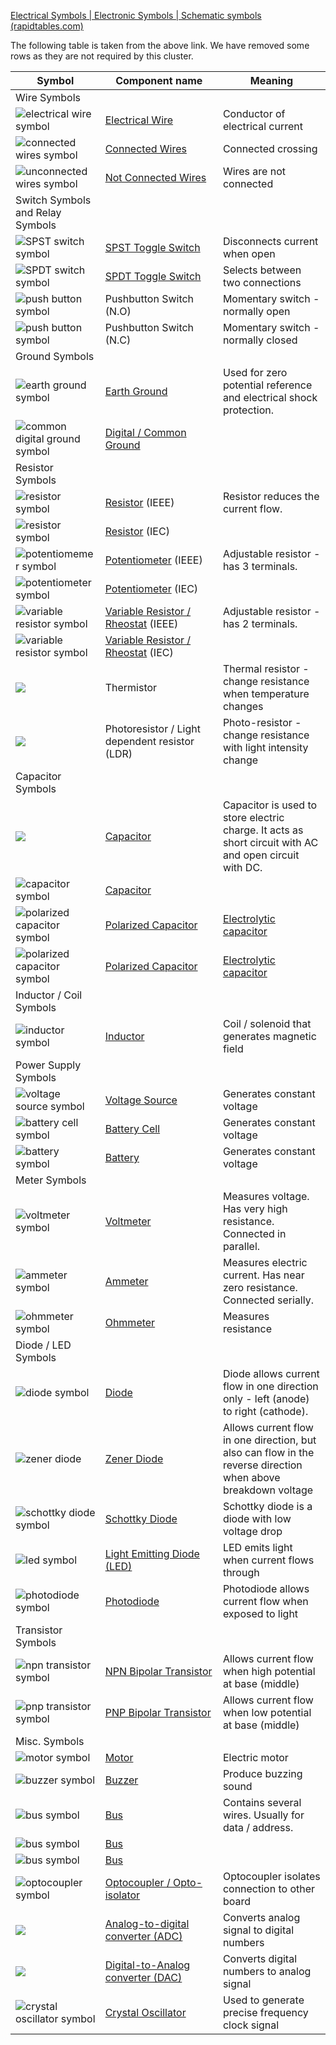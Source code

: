 [Electrical Symbols | Electronic Symbols | Schematic symbols (rapidtables.com)](https://www.rapidtables.com/electric/electrical_symbols.html)

The following table is taken from the above link. We have removed some rows as they are not required by this cluster.

| Symbol                                                                                                     | Component name                                                                                 | Meaning                                                                                                       |
| ---------------------------------------------------------------------------------------------------------- | ---------------------------------------------------------------------------------------------- | ------------------------------------------------------------------------------------------------------------- |
| Wire Symbols                                                                                               |                                                                                                |                                                                                                               |
| ![electrical wire symbol](https://www.rapidtables.com/electric/symbols/wire.GIF)                           | [Electrical Wire](https://en.wikipedia.org/wiki/Electrical_wiring)                             | Conductor of electrical current                                                                               |
| ![connected wires symbol](https://www.rapidtables.com/electric/symbols/wires%20connected.GIF)              | [Connected Wires](https://en.wikipedia.org/wiki/Electrical_wiring)                             | Connected crossing                                                                                            |
| ![unconnected wires symbol](https://www.rapidtables.com/electric/symbols/wires%20not%20connected.GIF)      | [Not Connected Wires](https://en.wikipedia.org/wiki/Electrical_wiring)                         | Wires are not connected                                                                                       |
| Switch Symbols and Relay Symbols                                                                           |                                                                                                |                                                                                                               |
| ![SPST switch symbol](https://www.rapidtables.com/electric/symbols/switch.GIF)                             | [SPST Toggle Switch](https://en.wikipedia.org/wiki/Switch)                                     | Disconnects current when open                                                                                 |
| ![SPDT switch symbol](https://www.rapidtables.com/electric/symbols/switch%20II.GIF)                        | [SPDT Toggle Switch](https://en.wikipedia.org/wiki/Switch)                                     | Selects between two connections                                                                               |
| ![push button symbol](https://www.rapidtables.com/electric/symbols/push%20button.GIF)                      | Pushbutton Switch (N.O)                                                                        | Momentary switch - normally open                                                                              |
| ![push button symbol](https://www.rapidtables.com/electric/symbols/push%20button%20II.GIF)                 | Pushbutton Switch (N.C)                                                                        | Momentary switch - normally closed                                                                            |
| Ground Symbols                                                                                             |                                                                                                |                                                                                                               |
| ![earth  ground symbol](https://www.rapidtables.com/electric/symbols/ground%20earth.GIF)                   | [Earth Ground](https://en.wikipedia.org/wiki/Ground_(electricity))                             | Used for zero potential reference and electrical shock protection.                                            |
| ![common digital ground symbol](https://www.rapidtables.com/electric/symbols/ground%20digital.GIF)         | [Digital / Common Ground](https://en.wikipedia.org/wiki/Ground_(electricity))                  |                                                                                                               |
| Resistor Symbols                                                                                           |                                                                                                |                                                                                                               |
| ![resistor symbol](https://www.rapidtables.com/electric/symbols/resistor.GIF)                              | [Resistor](https://www.rapidtables.com/electric/resistor.html) (IEEE)                          | Resistor reduces the current flow.                                                                            |
| ![resistor symbol](https://www.rapidtables.com/electric/symbols/resistor%20II.GIF)                         | [Resistor](https://www.rapidtables.com/electric/resistor.html) (IEC)                           |                                                                                                               |
| ![potentiomemer symbol](https://www.rapidtables.com/electric/symbols/potentiometer.GIF)                    | [Potentiometer](https://en.wikipedia.org/wiki/Potentiometer) (IEEE)                            | Adjustable resistor - has 3 terminals.                                                                        |
| ![potentiometer symbol](https://www.rapidtables.com/electric/symbols/potentiometer%20II.GIF)               | [Potentiometer](https://en.wikipedia.org/wiki/Potentiometer) (IEC)                             |                                                                                                               |
| ![variable resistor symbol](https://www.rapidtables.com/electric/symbols/variable%20resistor.GIF)          | [Variable Resistor / Rheostat](https://en.wikipedia.org/wiki/Potentiometer) (IEEE)             | Adjustable resistor - has 2 terminals.                                                                        |
| ![variable resistor symbol](https://www.rapidtables.com/electric/symbols/variable_resistor%20II.GIF)       | [Variable Resistor / Rheostat](https://en.wikipedia.org/wiki/Potentiometer) (IEC)              |                                                                                                               |
| ![](https://www.rapidtables.com/electric/symbols/thermistor.gif)                                           | Thermistor                                                                                     | Thermal resistor - change resistance when temperature changes                                                 |
| ![](https://www.rapidtables.com/electric/symbols/photoresistor.gif)                                        | Photoresistor / Light dependent resistor (LDR)                                                 | Photo-resistor - change resistance with light intensity change                                                |
| Capacitor Symbols                                                                                          |                                                                                                |                                                                                                               |
| ![](https://www.rapidtables.com/electric/symbols/capacitor.GIF)                                            | [Capacitor](https://www.rapidtables.com/electric/capacitor.html)                               | Capacitor is used to store electric charge. It acts as short circuit with AC and open circuit with DC.        |
| ![capacitor symbol](https://www.rapidtables.com/electric/symbols/capacitor%20II.GIF)                       | [Capacitor](https://www.rapidtables.com/electric/capacitor.html)                               |                                                                                                               |
| ![polarized capacitor symbol](https://www.rapidtables.com/electric/symbols/capacitor%20polarized.GIF)      | [Polarized Capacitor](https://en.wikipedia.org/wiki/Capacitor)                                 | [Electrolytic capacitor](https://en.wikipedia.org/wiki/Electrolytic_capacitor)                                |
| ![polarized capacitor symbol](https://www.rapidtables.com/electric/symbols/capacitor%20polarized%20II.GIF) | [Polarized Capacitor](https://en.wikipedia.org/wiki/Capacitor)                                 | [Electrolytic capacitor](https://en.wikipedia.org/wiki/Electrolytic_capacitor)                                |
| Inductor / Coil Symbols                                                                                    |                                                                                                |                                                                                                               |
| ![inductor symbol](https://www.rapidtables.com/electric/symbols/inductor.GIF)                              | [Inductor](https://www.rapidtables.com/electric/inductor.html)                                 | Coil / solenoid that generates magnetic field                                                                 |
| Power Supply Symbols                                                                                       |                                                                                                |                                                                                                               |
| ![voltage source symbol](https://www.rapidtables.com/electric/symbols/voltage%20source.GIF)                | [Voltage Source](https://en.wikipedia.org/wiki/Voltage_source)                                 | Generates constant voltage                                                                                    |
| ![battery cell symbol](https://www.rapidtables.com/electric/symbols/battery%20cell.GIF)                    | [Battery Cell](https://en.wikipedia.org/wiki/Battery_(electricity))                            | Generates constant voltage                                                                                    |
| ![battery symbol](https://www.rapidtables.com/electric/symbols/battery.GIF)                                | [Battery](https://en.wikipedia.org/wiki/Battery_(electricity))                                 | Generates constant voltage                                                                                    |
| Meter Symbols                                                                                              |                                                                                                |                                                                                                               |
| ![voltmeter symbol](https://www.rapidtables.com/electric/symbols/voltmeter.GIF)                            | [Voltmeter](https://en.wikipedia.org/wiki/Voltmeter)                                           | Measures voltage. Has very high resistance. Connected in parallel.                                            |
| ![ammeter symbol](https://www.rapidtables.com/electric/symbols/ammeter.GIF)                                | [Ammeter](https://en.wikipedia.org/wiki/Ammeter)                                               | Measures electric current. Has near zero resistance. Connected serially.                                      |
| ![ohmmeter symbol](https://www.rapidtables.com/electric/symbols/ohmmeter.GIF)                              | [Ohmmeter](https://en.wikipedia.org/wiki/Ohmmeter)                                             | Measures resistance                                                                                           |
| Diode / LED Symbols                                                                                        |                                                                                                |                                                                                                               |
| ![diode symbol](https://www.rapidtables.com/electric/symbols/diode.GIF)                                    | [Diode](https://en.wikipedia.org/wiki/Diode)                                                   | Diode allows current flow in one direction only - left (anode) to right (cathode).                            |
| ![zener diode](https://www.rapidtables.com/electric/symbols/zener%20diode.GIF)                             | [Zener Diode](https://en.wikipedia.org/wiki/Zener_diode)                                       | Allows current flow in one direction, but also can flow in the reverse direction when above breakdown voltage |
| ![schottky diode symbol](https://www.rapidtables.com/electric/symbols/schottky%20diode.GIF)                | [Schottky Diode](https://en.wikipedia.org/wiki/Schottky_diode)                                 | Schottky diode is a diode with low voltage drop                                                               |
| ![led symbol](https://www.rapidtables.com/electric/symbols/led.GIF)                                        | [Light Emitting Diode (LED)](https://en.wikipedia.org/wiki/LED)                                | LED emits light when current flows through                                                                    |
| ![photodiode symbol](https://www.rapidtables.com/electric/symbols/photodiode.GIF)                          | [Photodiode](https://en.wikipedia.org/wiki/Photodiode)                                         | Photodiode allows current flow when exposed to light                                                          |
| Transistor Symbols                                                                                         |                                                                                                |                                                                                                               |
| ![npn transistor symbol](https://www.rapidtables.com/electric/symbols/NPN%20transistor.GIF)                | [NPN Bipolar Transistor](https://en.wikipedia.org/wiki/Bipolar_junction_transistor#NPN)        | Allows current flow when high potential at base (middle)                                                      |
| ![pnp transistor symbol](https://www.rapidtables.com/electric/symbols/PNP%20transistor.GIF)                | [PNP Bipolar Transistor](https://en.wikipedia.org/wiki/Bipolar_junction_transistor#PNP)        | Allows current flow when low potential at base (middle)                                                       |
| Misc. Symbols                                                                                              |                                                                                                |                                                                                                               |
| ![motor symbol](https://www.rapidtables.com/electric/symbols/motor.GIF)                                    | [Motor](https://en.wikipedia.org/wiki/Electric_motor)                                          | Electric motor                                                                                                |
| ![buzzer symbol](https://www.rapidtables.com/electric/symbols/buzzer.PNG)                                  | [Buzzer](https://en.wikipedia.org/wiki/Buzzer)                                                 | Produce buzzing sound                                                                                         |
| ![bus symbol](https://www.rapidtables.com/electric/symbols/bus.GIF)                                        | [Bus](https://en.wikipedia.org/wiki/Electrical_bus)                                            | Contains several wires. Usually for data / address.                                                           |
| ![bus symbol](https://www.rapidtables.com/electric/symbols/bus%20II.GIF)                                   | [Bus](https://en.wikipedia.org/wiki/Electrical_bus)                                            |                                                                                                               |
| ![bus symbol](https://www.rapidtables.com/electric/symbols/bus%20III.GIF)                                  | [Bus](https://en.wikipedia.org/wiki/Electrical_bus)                                            |                                                                                                               |
| ![optocoupler symbol](https://www.rapidtables.com/electric/symbols/optocoupler.GIF)                        | [Optocoupler / Opto-isolator](https://en.wikipedia.org/wiki/Optocoupler)                       | Optocoupler isolates connection to other board                                                                |
| ![](https://www.rapidtables.com/electric/symbols/adc.GIF)                                                  | [Analog-to-digital converter (ADC)](https://en.wikipedia.org/wiki/Analog-to-digital_converter) | Converts analog signal to digital numbers                                                                     |
| ![](https://www.rapidtables.com/electric/symbols/dac.GIF)                                                  | [Digital-to-Analog converter (DAC)](https://en.wikipedia.org/wiki/Digital-to-analog_converter) | Converts digital numbers to analog signal                                                                     |
| ![crystal oscillator symbol](https://www.rapidtables.com/electric/symbols/oscillator%20crystal.GIF)        | [Crystal Oscillator](https://en.wikipedia.org/wiki/Crystal_oscillator)                         | Used to generate precise frequency clock signal                                                               |
